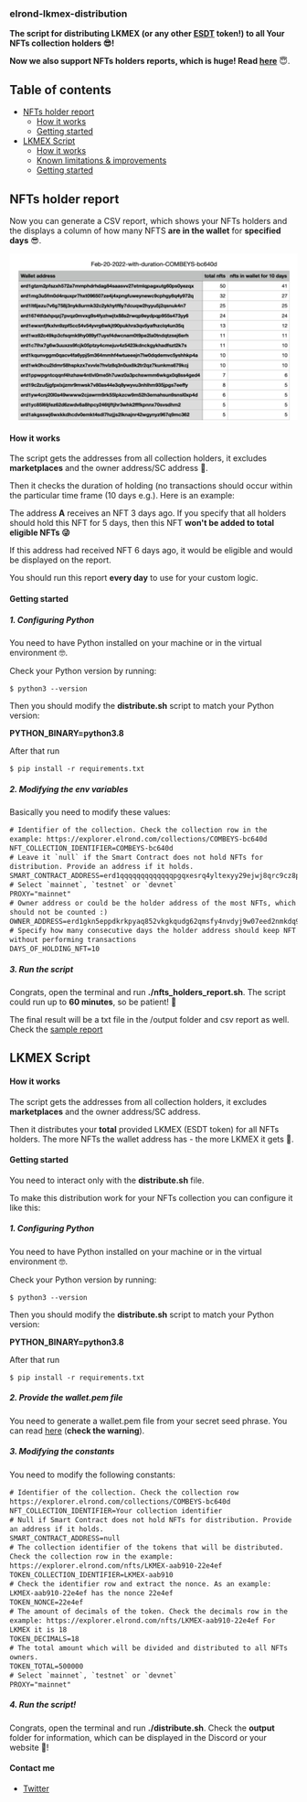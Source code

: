 ### elrond-lkmex-distribution

**The script for distributing LKMEX (or any other [ESDT](https://docs.elrond.com/developers/esdt-tokens/) token!) to all Your NFTs collection holders 😎!**

[//]: # (Inspired by the [Elrond script utils]&#40;https://github.com/ElrondNetwork/script-utils&#41; &#40;we'll unify our scripts in near future&#41;.)

**Now we also support NFTs holders reports, which is huge! Read [here](#nfts-holder-report)** 😇.

## Table of contents
* [NFTs holder report](#nfts-holder-report)
  * [How it works](#how-it-works)
  * [Getting started](#getting-started)
* [LKMEX Script](#lkmex-script)
  * [How it works](#how-it-works)
  * [Known limitations & improvements](#known-limitations--improvements)
  * [Getting started](#getting-started)
  

## NFTs holder report
Now you can generate a CSV report, which shows your NFTs holders and the displays a column of how many NFTS **are in the wallet** for **specified days** 😎.

![CSV report example](assets/example-holders-report.png "")
#### How it works
The script gets the addresses from all collection holders, it excludes **marketplaces** and the owner address/SC address 🥸.

Then it checks the duration of holding (no transactions should occur within the particular time frame (10 days e.g.). Here is an example:

The address **A** receives an NFT 3 days ago. If you specify that all holders should hold this NFT for 5 days, then this NFT **won't be added to total eligible NFTs 😜**

If this address had received NFT 6 days ago, it would be eligible and would be displayed on the report.

You should run this report **every day** to use for your custom logic.

#### Getting started
##### 1. Configuring Python
You need to have Python installed on your machine or in the virtual environment 🤓.

Check your Python version by running:

```shell
$ python3 --version
```

Then you should modify the **distribute.sh** script to match your Python version: 

**PYTHON_BINARY=python3.8**

After that run

```shell
$ pip install -r requirements.txt
```

##### 2. Modifying the env variables

Basically you need to modify these values:

```shell
# Identifier of the collection. Check the collection row in the example: https://explorer.elrond.com/collections/COMBEYS-bc640d
NFT_COLLECTION_IDENTIFIER=COMBEYS-bc640d
# Leave it `null` if the Smart Contract does not hold NFTs for distribution. Provide an address if it holds.
SMART_CONTRACT_ADDRESS=erd1qqqqqqqqqqqqqpgqxesrq4yltexyy29ejwj8qrc9cz8p08evmkdqqxl7e4
# Select `mainnet`, `testnet` or `devnet`
PROXY="mainnet"
# Owner address or could be the holder address of the most NFTs, which should not be counted :)
OWNER_ADDRESS=erd1gkn5eppdkrkpyaq852vkgkqudg62qmsfy4nvdyj9w07eed2nmkdq9rgrk5
# Specify how many consecutive days the holder address should keep NFT without performing transactions
DAYS_OF_HOLDING_NFT=10
```

##### 3. Run the script
Congrats, open the terminal and run **./nfts_holders_report.sh**. The script could run up to **60 minutes**, so be patient! 🥳

The final result will be a txt file in the /output folder and csv report as well. Check the [sample report](assets/Feb-20-2022-with-duration-COMBEYS-bc640d.csv)

## LKMEX Script
#### How it works
The script gets the addresses from all collection holders, it excludes **marketplaces** and the owner address/SC address.

Then it distributes your **total** provided LKMEX (ESDT token) for all NFTs holders. The more NFTs the wallet address has - the more LKMEX it gets 🤑.

#### Getting started

You need to interact only with the **distribute.sh** file.

To make this distribution work for your NFTs collection you can configure it like this:

##### 1. Configuring Python
You need to have Python installed on your machine or in the virtual environment 🤓.

Check your Python version by running:

```shell
$ python3 --version
```

Then you should modify the **distribute.sh** script to match your Python version: 

**PYTHON_BINARY=python3.8**

After that run

```shell
$ pip install -r requirements.txt
```

##### 2. Provide the wallet.pem file
You need to generate a wallet.pem file from your secret seed phrase. You can read [here](https://docs.elrond.com/sdk-and-tools/erdpy/deriving-the-wallet-pem-file/) (**check the warning**).

##### 3. Modifying the constants

You need to modify the following constants:

```shell
# Identifier of the collection. Check the collection row https://explorer.elrond.com/collections/COMBEYS-bc640d
NFT_COLLECTION_IDENTIFIER=Your collection identifier
# Null if Smart Contract does not hold NFTs for distribution. Provide an address if it holds.
SMART_CONTRACT_ADDRESS=null
# The collection identifier of the tokens that will be distributed. Check the collection row in the example: https://explorer.elrond.com/nfts/LKMEX-aab910-22e4ef
TOKEN_COLLECTION_IDENTIFIER=LKMEX-aab910
# Check the identifier row and extract the nonce. As an example: LKMEX-aab910-22e4ef has the nonce 22e4ef 
TOKEN_NONCE=22e4ef
# The amount of decimals of the token. Check the decimals row in the example: https://explorer.elrond.com/nfts/LKMEX-aab910-22e4ef For LKMEX it is 18
TOKEN_DECIMALS=18
# The total amount which will be divided and distributed to all NFTs owners.
TOKEN_TOTAL=500000
# Select `mainnet`, `testnet` or `devnet`
PROXY="mainnet"
```
##### 4. Run the script!
Congrats, open the terminal and run **./distribute.sh**. Check the **output** folder for information, which can be displayed in the Discord or your website 🥳! 
#### Contact me
- [Twitter](https://twitter.com/wellbranding)
